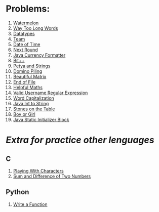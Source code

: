 **Problems:**
============================

1. [Watermelon](https://codeforces.com/problemset/problem/4/A)
1. [Way Too Long Words](https://codeforces.com/problemset/problem/71/A)
1. [Datatypes](https://www.hackerrank.com/challenges/java-datatypes/problem)
1. [Team](https://codeforces.com/problemset/problem/231/A)
1. [Date of Time](https://www.hackerrank.com/challenges/java-date-and-time/problem)
1. [Next Round](https://codeforces.com/problemset/problem/158/A)
1. [Java Currency Formatter](https://www.hackerrank.com/challenges/java-currency-formatter/problem)
1. [Bit++](https://codeforces.com/problemset/problem/282/A)
1. [Petya and Strings](https://codeforces.com/problemset/problem/112/A)
1. [Domino Piling](https://codeforces.com/problemset/problem/50/A)
1. [Beautiful Matrix](https://codeforces.com/problemset/problem/263/A)
1. [End of File](https://www.hackerrank.com/challenges/java-end-of-file/problem)
1. [Helpful Maths](https://codeforces.com/problemset/problem/339/A)
1. [Valid Username Regular Expression](https://www.hackerrank.com/challenges/valid-username-checker/problem)
1. [Word Capitalization](https://codeforces.com/problemset/problem/281/A)
1. [Java Int to String](https://www.hackerrank.com/challenges/java-int-to-string/problem)
1. [Stones on the Table](https://codeforces.com/problemset/problem/266/A)
1. [Boy or Girl](https://codeforces.com/problemset/problem/236/A)
1. [Java Static Initializer Block](https://www.hackerrank.com/challenges/java-static-initializer-block/problem)


**_Extra for practice other lenguages_**
=========================================

## C
1. [Playing With Characters](https://www.hackerrank.com/challenges/playing-with-characters/problem)
1. [Sum and Difference of Two Numbers](https://www.hackerrank.com/challenges/sum-numbers-c/problem)

## Python

1. [Write a Function](https://www.hackerrank.com/challenges/write-a-function/problem)
